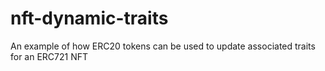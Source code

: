 # nft-dynamic-traits
An example of how ERC20 tokens can be used to update associated traits for an ERC721 NFT
